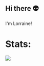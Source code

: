 ## Hi there 👽

I'm Lorraine!

# Stats:

![](https://github-readme-stats.vercel.app/api/top-langs/?username=lo-jo&theme=dark&hide_border=true&include_all_commits=true&count_private=true&layout=compact)


<!--
**lo-jo/lo-jo** is a ✨ _special_ ✨ repository because its `README.md` (this file) appears on your GitHub profile.

Here are some ideas to get you started:

- 🔭 I’m currently working on ...
- 🌱 I’m currently learning ...
- 👯 I’m looking to collaborate on ...
- 🤔 I’m looking for help with ...
- 💬 Ask me about ...
- 📫 How to reach me: ...
- 😄 Pronouns: ...
- ⚡ Fun fact: ...
-->
